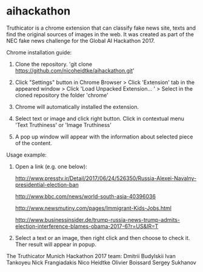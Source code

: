 # aihackathon
Truthicator is a chrome extension that can classify fake news site, texts and find the original sources of images in the web.
It was created as part of the NEC fake news challenge for the Global AI Hackathon 2017.

Chrome installation guide:

1. Clone the repository.
'git clone https://github.com/nicoheidtke/aihackathon.git'

2.  Click "Settings" button in Chrome Browser >
    Click 'Extension' tab in the appeared window >
    Click 'Load Unpacked Extension... ' >
    Select in the cloned repository the folder 'chrome'

3. Chrome will automatically installed the extension.

4. Select text or image and click right button. Click in contextual menu 'Text Truthiness' or 'Image Truthiness'

5. A pop up window will appear with the information about selected piece of the content.


Usage example:
1. Open a link (e.g. one below):

	http://www.presstv.ir/Detail/2017/06/24/526350/Russia-Alexei-Navalny-presidential-election-ban

	http://www.bbc.com/news/world-south-asia-40396036 

	http://www.newsmutiny.com/pages/Immigrant-Kids-Jobs.html 

	http://www.businessinsider.de/trump-russia-news-trump-admits-election-interference-blames-obama-2017-6?r=US&IR=T

2. Select a text or an image, then right click and then choose to check it. Ther result will appear in popup.


The Truthicator Munich Hackathon 2017 team:
  Dmitrii Budylskii
  Ivan Tankoyeu
  Nick Frangiadakis
  Nico Heidtke
  Olivier Boissard
  Sergey Sukhanov
